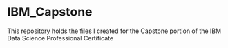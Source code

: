 # IBM_Capstone
This repository holds the files I created for the Capstone portion of the IBM Data Science Professional Certificate
